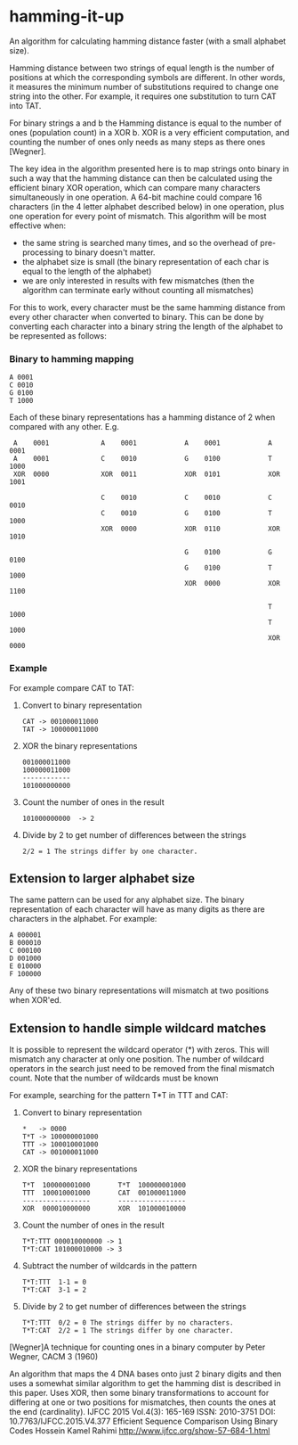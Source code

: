 # hamming-it-up

An algorithm for calculating hamming distance faster (with a small alphabet size).

 Hamming distance between two strings of equal length is the number of positions at which the corresponding symbols are 
 different. In other words, it measures the minimum number of substitutions required to change one string into the 
 other. For example, it requires one substitution to turn CAT into TAT.
 
 For binary strings a and b the Hamming distance is equal to the number of ones (population count) in a XOR b.
 XOR is a very efficient computation, and counting the number of ones only needs as many steps as there ones [Wegner]. 
 
 The key idea in the algorithm presented here is to map strings onto binary in such a way that the hamming distance
 can then be calculated using the efficient binary XOR operation, which can compare many characters simultaneously in 
 one operation. A 64-bit machine could compare 16 characters (in the 4 letter alphabet described below) in one operation,
 plus one operation for every point of mismatch. 
 This algorithm will be most effective when:
 * the same string is searched many times, and so the overhead of pre-processing to binary doesn't matter.
 * the alphabet size is small (the binary representation of each char is equal to the length of the alphabet)
 * we are only interested in results with few mismatches (then the algorithm can terminate early without 
    counting all mismatches)
    
 
 For this to work, every character must be the same hamming distance
 from every other character when converted to binary. This can be done by converting each character into a binary string 
 the length of the alphabet to be represented as follows:
 
 ### Binary to hamming mapping
 ```
 A 0001
 C 0010
 G 0100
 T 1000
```
 
 Each of these binary representations has a hamming distance of 2 when compared with any other. E.g.
 
```
 A    0001             A    0001            A    0001            A    0001
 A    0001             C    0010            G    0100            T    1000
 XOR  0000             XOR  0011            XOR  0101            XOR  1001 

                       C    0010            C    0010            C    0010
                       C    0010            G    0100            T    1000
                       XOR  0000            XOR  0110            XOR  1010

                                            G    0100            G    0100
                                            G    0100            T    1000
                                            XOR  0000            XOR  1100

                                                                 T    1000
                                                                 T    1000
                                                                 XOR  0000
 ```

### Example 

For example compare CAT to TAT:

1. Convert to binary representation
    ```
    CAT -> 001000011000
    TAT -> 100000011000
    ```
2. XOR the binary representations
    ```
    001000011000
    100000011000
    ------------
    101000000000
    ```
3. Count the number of ones in the result 
    ```
    101000000000  -> 2
    ```
4. Divide by 2 to get number of differences between the strings
    ```
    2/2 = 1 The strings differ by one character.
    ```

## Extension to larger alphabet size
The same pattern can be used for any alphabet size. The binary representation of each character will have as many digits
as there are characters in the alphabet. For example:
 ```
 A 000001
 B 000010
 C 000100
 D 001000
 E 010000
 F 100000
```
Any of these two binary representations will mismatch at two positions when XOR'ed.

## Extension to handle simple wildcard matches
It is possible to represent the wildcard operator (\*) with zeros. This will mismatch any character at only one position.
The number of wildcard operators in the search just need to be removed from the final mismatch count. 
Note that the number of wildcards must be known

For example, searching for the pattern T\*T in TTT and CAT:

1. Convert to binary representation
    ```
    *   -> 0000
    T*T -> 100000001000
    TTT -> 100010001000
    CAT -> 001000011000
    ```
2. XOR the binary representations
    ```
    T*T  100000001000       T*T  100000001000
    TTT  100010001000       CAT  001000011000
    -----------------       -----------------
    XOR  000010000000       XOR  101000010000
    ```
3. Count the number of ones in the result 
    ```
    T*T:TTT 000010000000 -> 1
    T*T:CAT 101000010000 -> 3
    ```
   
4. Subtract the number of wildcards in the pattern
    ```
    T*T:TTT  1-1 = 0
    T*T:CAT  3-1 = 2
   
4. Divide by 2 to get number of differences between the strings
    ```
    T*T:TTT  0/2 = 0 The strings differ by no characters.
    T*T:CAT  2/2 = 1 The strings differ by one character.
    ```

[Wegner]A technique for counting ones in a binary computer by Peter Wegner, CACM 3 (1960)


An algorithm that maps the 4 DNA bases onto just 2 binary digits and then uses a somewhat similar algorithm to get the 
hamming dist is described in this paper. Uses XOR, then some binary transformations to account for differing at one or
two positions for mismatches, then counts the ones at the end (cardinality).
IJFCC 2015 Vol.4(3): 165-169 ISSN: 2010-3751
DOI: 10.7763/IJFCC.2015.V4.377
Efficient Sequence Comparison Using Binary Codes
Hossein Kamel Rahimi
http://www.ijfcc.org/show-57-684-1.html